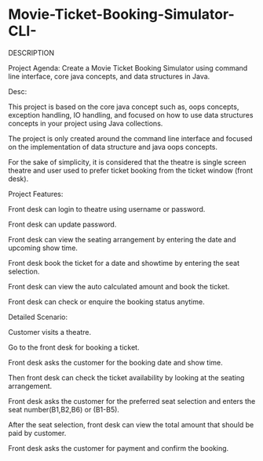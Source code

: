 # Movie-Ticket-Booking-Simulator-CLI-
DESCRIPTION

Project Agenda: Create a Movie Ticket Booking Simulator using command line interface, core java concepts, and data structures in Java.

 

Desc:

This project is based on the core java concept such as, oops concepts, exception handling, IO handling, and focused on how to use data structures concepts in your project using Java collections.

The project is only created around the command line interface and focused on the implementation of data structure and java oops concepts.

For the sake of simplicity, it is considered that the theatre is single screen theatre and user used to prefer ticket booking from the ticket window (front desk).

 

Project Features:

Front desk can login to theatre using username or password.

Front desk can update password.

Front desk can view the seating arrangement by entering the date and upcoming show time.

Front desk book the ticket for a date and showtime by entering the seat selection.

Front desk can view the auto calculated amount and book the ticket.

Front desk can check or enquire the booking status anytime.

Detailed Scenario:

Customer visits a theatre. 

Go to the front desk for booking a ticket.

Front desk asks the customer for the booking date and show time.

Then front desk can check the ticket availability by looking at the seating arrangement.

Front desk asks the customer for the preferred seat selection and enters the seat number(B1,B2,B6) or (B1-B5).

After the seat selection, front desk can view the total amount that should be paid by customer.

Front desk asks the customer for payment and confirm the booking.
